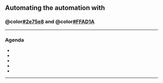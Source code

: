 ## Automating the automation with
### @color[#2e75e8](PowerShell) and @color[#FFAD1A](Puppet)

---

### Agenda

-
-
-
-
-

---